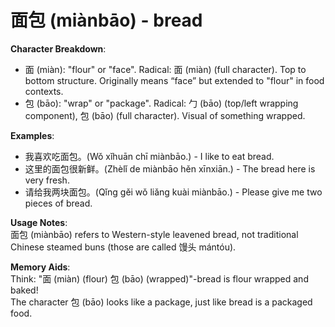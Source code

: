 # **面包 (miànbāo) - bread**

**Character Breakdown**:  
- 面 (miàn): "flour" or "face". Radical: 面 (miàn) (full character). Top to bottom structure. Originally means “face” but extended to "flour" in food contexts.  
- 包 (bāo): "wrap" or "package". Radical: 勹 (bāo) (top/left wrapping component), 包 (bāo) (full character). Visual of something wrapped.

**Examples**:  
- 我喜欢吃面包。(Wǒ xǐhuān chī miànbāo.) - I like to eat bread.  
- 这里的面包很新鲜。(Zhèlǐ de miànbāo hěn xīnxiān.) - The bread here is very fresh.  
- 请给我两块面包。(Qǐng gěi wǒ liǎng kuài miànbāo.) - Please give me two pieces of bread.

**Usage Notes**:  
面包 (miànbāo) refers to Western-style leavened bread, not traditional Chinese steamed buns (those are called 馒头 mán​tóu).

**Memory Aids**:  
Think: "面 (miàn) (flour) 包 (bāo) (wrapped)"-bread is flour wrapped and baked!  
The character 包 (bāo) looks like a package, just like bread is a packaged food.
